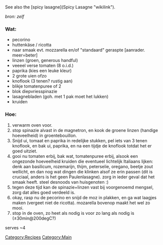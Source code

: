 See also the [spicy lasagne](Spicy Lasagne "wikilink").

*bron: zelf*

### Wat:

-   pecorino
-   huttenkäse / ricotta
-   naar smaak evt. mozzarella en/of "standaard" geraspte [aanrader.
    meer=beter]
-   linzen (groen, generous handful)
-   veeeel verse tomaten (8 o.i.d.)
-   paprika (kies een leuke kleur)
-   2 grote uien ofzo
-   knoflook (3 tenen? rustig aan)
-   blikje tomatenpuree of 2
-   blok diepvriesspinazie
-   lasagnebladen (goh. met 1 pak moet het lukken)
-   kruiden

### Hoe:

1.  verwarm oven voor.
2.  stop spinazie alvast in de magnetron, en kook de groene linzen
    (handige hoeveelheid) in groentebouillon.
3.  Snijd ui, tomaat en paprika in redelijke stukken, pel iets van 3
    tenen knoflook, en bak ui, paprika, en na een tijdje de knoflook
    totdat het er goed uitziet.
4.  gooi nu tomaten erbij, bak wat, tomatenpuree erbij, alsook een
    ongezonde hoeveelheid kruiden die eventueel lichtelijk Italiaans
    lijken: denk aan basilicum, rozemarijn, thijm, peterselie, oregano,
    beetje zout wellicht, en dan nog wat dingen die klinken alsof ze
    erin passen (dit is cruciaal, anders is het geen Paulenlasagne).
    zorg in ieder geval dat het smaak heeft. steel desnoods van
    huisgenoten :)
5.  tegen deze tijd kan de spinazie+linzen vast bij voorgenoemd mengsel,
    zorg dat alles goed verdeeld is.
6.  okay, rasp nu de pecorino en snijd de moz in plakken, en ga wat
    laagjes maken (vergeet niet de ricotta). mozarella bovenop maakt het
    wel zo mooi.
7.  stop in de oven, zo heet als nodig is voor zo lang als nodig is
    (±30min@200degC?)

serves \~4

<Category:Recipes> <Category:Main>

